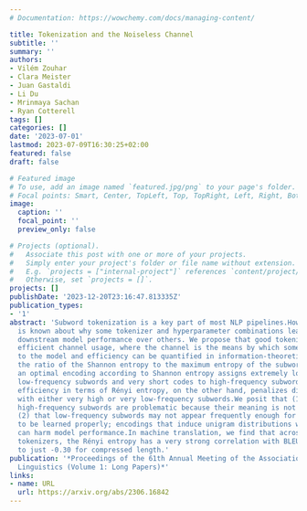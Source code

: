 ```yaml
---
# Documentation: https://wowchemy.com/docs/managing-content/

title: Tokenization and the Noiseless Channel
subtitle: ''
summary: ''
authors:
- Vilém Zouhar
- Clara Meister
- Juan Gastaldi
- Li Du
- Mrinmaya Sachan
- Ryan Cotterell
tags: []
categories: []
date: '2023-07-01'
lastmod: 2023-07-09T16:30:25+02:00
featured: false
draft: false

# Featured image
# To use, add an image named `featured.jpg/png` to your page's folder.
# Focal points: Smart, Center, TopLeft, Top, TopRight, Left, Right, BottomLeft, Bottom, BottomRight.
image:
  caption: ''
  focal_point: ''
  preview_only: false

# Projects (optional).
#   Associate this post with one or more of your projects.
#   Simply enter your project's folder or file name without extension.
#   E.g. `projects = ["internal-project"]` references `content/project/deep-learning/index.md`.
#   Otherwise, set `projects = []`.
projects: []
publishDate: '2023-12-20T23:16:47.813335Z'
publication_types:
- '1'
abstract: 'Subword tokenization is a key part of most NLP pipelines.However, little
  is known about why some tokenizer and hyperparameter combinations lead to improved
  downstream model performance over others. We propose that good tokenizers lead to
  efficient channel usage, where the channel is the means by which some input is conveyed
  to the model and efficiency can be quantified in information-theoretic terms as
  the ratio of the Shannon entropy to the maximum entropy of the subword distribution.Nevertheless,
  an optimal encoding according to Shannon entropy assigns extremely long codes to
  low-frequency subwords and very short codes to high-frequency subwords.Defining
  efficiency in terms of Rényi entropy, on the other hand, penalizes distributions
  with either very high or very low-frequency subwords.We posit that (1) extremely
  high-frequency subwords are problematic because their meaning is not distinct and
  (2) that low-frequency subwords may not appear frequently enough for their meaning
  to be learned properly; encodings that induce unigram distributions with either
  can harm model performance.In machine translation, we find that across multiple
  tokenizers, the Rényi entropy has a very strong correlation with BLEU: 0.82 in comparison
  to just -0.30 for compressed length.'
publication: '*Proceedings of the 61th Annual Meeting of the Association for Computational
  Linguistics (Volume 1: Long Papers)*'
links:
- name: URL
  url: https://arxiv.org/abs/2306.16842
---
```

